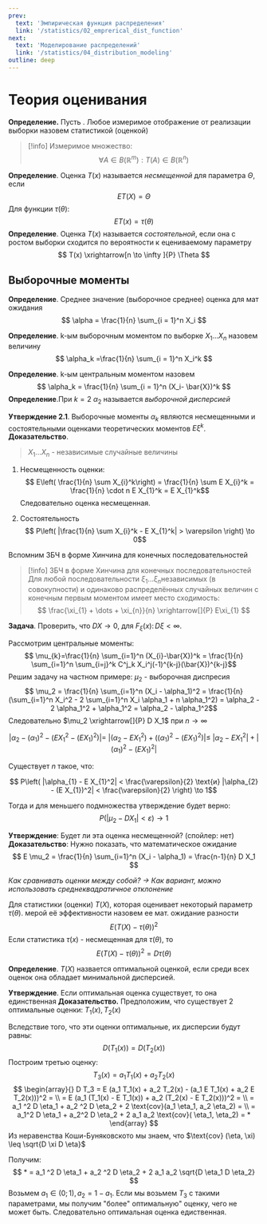 ```yaml
---
prev:
  text: 'Эмпирическая функция распределения'
  link: '/statistics/02_emprerical_dist_function'
next:
  text: 'Моделирование распределений'
  link: '/statistics/04_distribution_modeling'
outline: deep
---
```




# Теория  оценивания

**Определение.** Пусть . Любое измеримое отображение от реализации выборки назовем статистикой (оценкой)
>[!info] Измеримое множество: 
>$$ \forall A \in B(\mathbb{R}^m): T(A) \in B(\mathbb{R}^n) $$

**Определение**. Оценка $T(x)$ называется *несмещенной* для параметра $\Theta$, если
$$E T(X) = \Theta$$
Для функции $\tau(\theta)$:
$$E T(x) = \tau(\theta)$$
**Определение**. Оценка $T(x)$ называется *состоятельной*, если она с ростом выборки сходится по вероятности к ецениваемому параметру
$$ T(x) \xrightarrow[n \to \infty ]{P} \Theta $$

## Выборочные моменты

**Определение**. Среднее значение (выборочное среднее) оценка для мат ожидания
$$ \alpha = \frac{1}{n} \sum_{i = 1}^n X_i $$

**Определение**. k-ым выборочным моментом по выборке $X_1 ... X_n$ назовем величину
$$ \alpha_k =\frac{1}{n} \sum_{i = 1}^n X_i^k $$

**Определение**. k-ым центральным моментом назовем 
$$ \alpha_k = \frac{1}{n} \sum_{i = 1}^n (X_i- \bar{X})^k $$
**Определение**.При $k = 2$ $\alpha_2$ называется *выборочной дисперсией*

**Утверждение 2.1**. Выборочные моменты $\alpha_k$ являются несмещенными и состоятельными оценками теоретических моментов $E \xi^k$.
**Доказательство**.

> $X_1 ... X_n$ - независимые случайные величины

1. Несмещенность оценки:
$$ E\left( \frac{1}{n} \sum X_{i}^k\right) = \frac{1}{n} \sum E X_{i}^k = \frac{1}{n} \cdot n E X_{1}^k = E X_{1}^k$$
Следовательно оценка несмещенная.

2. Состоятельность
$$ P\left( |\frac{1}{n} \sum X_{i}^k - E X_{1}^k| > \varepsilon \right) \to 0$$

Вспомним ЗБЧ в форме Хинчина для конечных последовательностей

>[!info] ЗБЧ в форме Хинчина для конечных последовательностей
> Для любой последовательности $\xi_{1} \dots \xi_{n}$независимых (в совокупности) и одинаково распределённых случайных величин с конечным первым моментом имеет место сходимость:
> $$ \frac{\xi_{1} + \dots + \xi_{n}}{n} \xrightarrow[]{P} E\xi_{1} $$

**Задача**. Проверить, что $D X \to 0$, для $F_\xi (x) \colon D \xi < \infty$.

Рассмотрим центральные моменты:
$$ \mu_{k}=\frac{1}{n} \sum_{i=1}^n (X_{i}-\bar{X})^k = \frac{1}{n} \sum_{i=1}^n \sum_{i=j}^k C^j_k X_i^j(-1)^{k-j}(\bar{X})^{k-j}$$
Решим задачу на частном примере:
$\mu_2$ - выборочная диспресия
$$ \mu_2 = \frac{1}{n} \sum_{i=1}^n (X_i - \alpha_1)^2 = \frac{1}{n} (\sum_{i=1}^n X_i^2 - 2 \sum_{i=1}^n X_i \alpha_1 + n \alpha_1^2) = \alpha_2 - 2 \alpha_1^2 + \alpha_1^2 = \alpha_2 - \alpha_1^2$$
Следовательно $\mu_2 \xrightarrow[]{P} D X_1$ при $n \to \infty$

$$ |\alpha_2 - (\alpha_1)^2 - (E X_1^2 - (E X_1)^2)| = \
| (\alpha_2 - E X_1^2) + ((\alpha_1)^2  - (E X_1)^2)| \leq \
|\alpha_2 - E X_1^2| + |(\alpha_1)^2  - (E X_1)^2|$$

Существует $n$ такое, что:

$$ P\left( |\alpha_{1} - E X_{1}^2| < \frac{\varepsilon}{2} \text{и} |\alpha_{2} - (E X_{1})^2| < \frac{\varepsilon}{2} \right) \to 1$$

Тогда и для меньшего подмножества утверждение будет верно:
$$ P(|\mu_2 - D X_1| < \varepsilon) \to 1$$

**Утверждение**: Будет ли эта оценка несмещенной? (спойлер: нет)
**Доказательство**:
Нужно показать, что математическое ожидание
$$ E \mu_2 = \frac{1}{n} \sum_{i=1}^n (X_i - \alpha_1) = \frac{n-1}{n} D X_1 $$

*Как сравнивать оценки между собой? → Как вариант, можно использовать среднеквадратичное отклонение*

Для статистики (оценки) $T(X)$, которая оценивает некоторый параметр $\tau(\theta)$. мерой её эффективности назовем ее мат. ожидание разности
$$E(T(X) - \tau(\theta))^2$$
Если статистика $\tau(x)$ - несмещенная для $\tau(\theta)$, то
$$E(T(X) - \tau(\theta))^2 = D \tau(\theta)$$

**Определение**. $T(X)$ назвается оптимальной оценкой, если среди всех оценок она обладает минимальной дисперсией.

**Утверждение**. Если оптимальная оценка существует, то она единственная
**Доказательство.** Предположим, что существует 2 оптимальные оценки: $T_1(x), T_2(x)$

Вследствие того, что эти оценки оптимальные, их дисперсии будут равны:
$$D (T_1(x)) = D (T_2(x))$$
Построим третью оценку:
$$T_3(x) = a_1 T_1(x) + a_2 T_2(x)$$
$$
\begin{array}{}
D T_3 = E (a_1 T_1(x) + a_2 T_2(x) - (a_1 E T_1(x) + a_2 E T_2(x)))^2 = \\
= E (a_1 (T_1(x) - E T_1(x)) + a_2 (T_2(x) - E T_2(x)))^2 = \\
= a_1 ^2 D \eta_1 + a_2 ^2 D \eta_2 + 2  \text{cov}(a_1 \eta_1, a_2 \eta_2) = \\
= a_1^2 D \eta_1 + a_2^2 D \eta_2 + 2 a_1 a_2 \text{cov}( \eta_1, \eta_2) = *
\end{array}
$$
Из неравенства Коши-Буняковското мы знаем, что $\text{cov} (\eta, \xi) \leq \sqrt{D \xi D \eta}$

Получим:
$$ * = a_1 ^2 D \eta_1 + a_2 ^2 D \eta_2 + 2 a_1 a_2 \sqrt{D \eta_1 D \eta_2} $$
Возьмем $a_1 \in (0;1), a_2 = 1 - a_1$. Если мы возьмем $T_3$  с такими параметрами, мы получим "более" оптимальную" оценку, чего не может быть. Следовательно оптимальная оценка едиственная.

